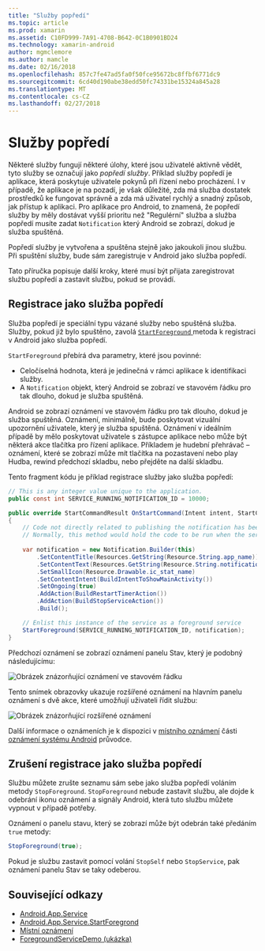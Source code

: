 ```yaml
---
title: "Služby popředí"
ms.topic: article
ms.prod: xamarin
ms.assetid: C10FD999-7A91-4708-B642-0C1B0901BD24
ms.technology: xamarin-android
author: mgmclemore
ms.author: mamcle
ms.date: 02/16/2018
ms.openlocfilehash: 857c7fe47ad5fa0f50fce95672bc8ffbf6771dc9
ms.sourcegitcommit: 6cd40d190abe38edd50fc74331be15324a845a28
ms.translationtype: MT
ms.contentlocale: cs-CZ
ms.lasthandoff: 02/27/2018
---
```

# <a name="foreground-services"></a>Služby popředí

Některé služby fungují některé úlohy, které jsou uživatelé aktivně vědět, tyto služby se označují jako _popředí služby_. Příklad služby popředí je aplikace, která poskytuje uživatele pokynů při řízení nebo procházení. I v případě, že aplikace je na pozadí, je však důležité, zda má služba dostatek prostředků ke fungovat správně a zda má uživatel rychlý a snadný způsob, jak přístup k aplikaci. Pro aplikace pro Android, to znamená, že popředí služby by měly dostávat vyšší prioritu než "Regulérní" služba a služba popředí musíte zadat `Notification` který Android se zobrazí, dokud je služba spuštěná.
 
Popředí služby je vytvořena a spuštěna stejně jako jakoukoli jinou službu. Při spuštění služby, bude sám zaregistruje v Android jako služba popředí.
 
Tato příručka popisuje další kroky, které musí být přijata zaregistrovat službu popředí a zastavit službu, pokud se provádí.

## <a name="registering-as-a-foreground-service"></a>Registrace jako služba popředí

Služba popředí je speciální typu vázané služby nebo spuštěná služba. Služby, pokud již bylo spuštěno, zavolá [ `StartForeground` ](https://developer.xamarin.com/api/member/Android.App.Service.StartForeground/p/System.Int32/Android.App.Notification/) metoda k registraci v Android jako služba popředí.   

`StartForeground` přebírá dva parametry, které jsou povinné:
 
* Celočíselná hodnota, která je jedinečná v rámci aplikace k identifikaci služby.
* A `Notification` objekt, který Android se zobrazí ve stavovém řádku pro tak dlouho, dokud je služba spuštěná.

Android se zobrazí oznámení ve stavovém řádku pro tak dlouho, dokud je služba spuštěná. Oznámení, minimálně, bude poskytovat vizuální upozornění uživatele, který je služba spuštěná. Oznámení v ideálním případě by mělo poskytovat uživatele s zástupce aplikace nebo může být některá akce tlačítka pro řízení aplikace. Příkladem je hudební přehrávač &ndash; oznámení, které se zobrazí může mít tlačítka na pozastavení nebo play Hudba, rewind předchozí skladbu, nebo přejděte na další skladbu. 

Tento fragment kódu je příklad registrace služby jako služba popředí:   

```csharp
// This is any integer value unique to the application.
public const int SERVICE_RUNNING_NOTIFICATION_ID = 10000;

public override StartCommandResult OnStartCommand(Intent intent, StartCommandFlags flags, int startId)
{
    // Code not directly related to publishing the notification has been omitted for clarity.
    // Normally, this method would hold the code to be run when the service is started.
    
    var notification = new Notification.Builder(this)
        .SetContentTitle(Resources.GetString(Resource.String.app_name))
        .SetContentText(Resources.GetString(Resource.String.notification_text))
        .SetSmallIcon(Resource.Drawable.ic_stat_name)
        .SetContentIntent(BuildIntentToShowMainActivity())
        .SetOngoing(true)
        .AddAction(BuildRestartTimerAction())
        .AddAction(BuildStopServiceAction())
        .Build();

    // Enlist this instance of the service as a foreground service
    StartForeground(SERVICE_RUNNING_NOTIFICATION_ID, notification);
}
```

Předchozí oznámení se zobrazí oznámení panelu Stav, který je podobný následujícímu:

![Obrázek znázorňující oznámení ve stavovém řádku](foreground-services-images/foreground-services-01.png "obrázek znázorňující oznámení ve stavovém řádku")

Tento snímek obrazovky ukazuje rozšířené oznámení na hlavním panelu oznámení s dvě akce, které umožňují uživateli řídit službu:

![Obrázek znázorňující rozšířené oznámení](foreground-services-images/foreground-services-02.png "obrázek znázorňující rozšířené oznámení.")

Další informace o oznámeních je k dispozici v [místního oznámení](~/android/app-fundamentals/notifications/local-notifications.md) části [oznámení systému Android](~/android/app-fundamentals/notifications/index.md) průvodce.

## <a name="unregistering-as-a-foreground-service"></a>Zrušení registrace jako služba popředí

Službu můžete zrušte seznamu sám sebe jako služba popředí voláním metody `StopForeground`. `StopForeground` nebude zastavit službu, ale dojde k odebrání ikonu oznámení a signály Android, která tuto službu můžete vypnout v případě potřeby.

Oznámení o panelu stavu, který se zobrazí může být odebrán také předáním `true` metody: 

```csharp
StopForeground(true);
```

Pokud je službu zastavit pomocí volání `StopSelf` nebo `StopService`, pak oznámení panelu Stav se taky odeberou.


## <a name="related-links"></a>Související odkazy

- [Android.App.Service](https://developer.xamarin.com/api/type/Android.App.Service/)
- [Android.App.Service.StartForegrond](https://developer.xamarin.com/api/member/Android.App.Service.StartForeground/p/System.Int32/Android.App.Notification/)
- [Místní oznámení](~/android/app-fundamentals/notifications/local-notifications.md)
- [ForegroundServiceDemo (ukázka)](https://developer.xamarin.com/samples/monodroid/ApplicationFundamentals/ServiceSamples/ForegroundServiceDemo/)
